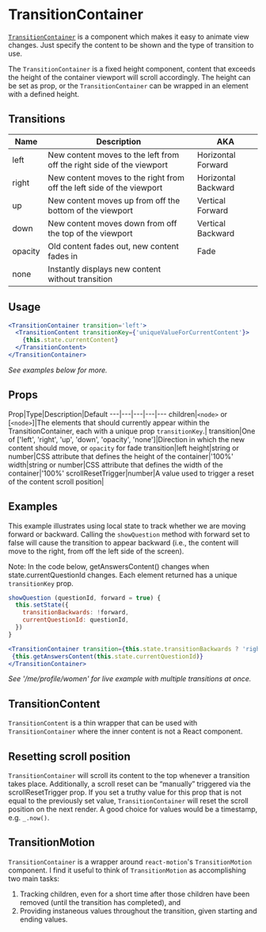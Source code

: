 # TransitionContainer

[`TransitionContainer`](/src/components/TransitionContainer/index.js) is a component which makes it easy to animate view changes. Just specify the content to be shown and the type of  transition to use.

The `TransitionContainer` is a fixed height component, content that exceeds the height of the container viewport will scroll accordingly. The height can be set as prop, or the `TransitionContainer` can be wrapped in an element with a defined height.

## Transitions

Name|Description|AKA
---|---|---
left|New content moves to the left from off the right side of the viewport|Horizontal Forward
right|New content moves to the right from off the left side of the viewport|Horizontal Backward
up|New content moves up from off the bottom of the viewport|Vertical Forward
down|New content moves down from off the top of the viewport|Vertical Backward
opacity|Old content fades out, new content fades in|Fade
none|Instantly displays new content without transition|

## Usage

```jsx
<TransitionContainer transition='left'>
  <TransitionContent transitionKey={'uniqueValueForCurrentContent'}>
    {this.state.currentContent}
  </TransitionContent>
</TransitionContainer>
```

*See examples below for more.*

## Props

Prop|Type|Description|Default
---|---|---|---|---
children|`<node>` or [`<node>`]|The elements that should currently appear within the TransitionContainer, each with a unique prop `transitionKey`.|
transition|One of ['left', 'right', 'up', 'down', 'opacity', 'none']|Direction in which the new content should move, or `opacity` for fade transition|left
height|string or number|CSS attribute that defines the height of the container|'100%'
width|string or number|CSS attribute that defines the width of the container|'100%'
scrollResetTrigger|number|A value used to trigger a reset of the content scroll position|

## Examples

This example illustrates using local state to track whether we are moving forward or backward. Calling the `showQuestion` method with forward set to false will cause the transition to appear backward (i.e., the content will move to the right, from off the left side of the screen).

Note: In the code below, getAnswersContent() changes when state.currentQuestionId changes. Each element returned has a unique `transitionKey` prop.

```jsx
showQuestion (questionId, forward = true) {
  this.setState({
    transitionBackwards: !forward,
    currentQuestionId: questionId,
  })
}

<TransitionContainer transition={this.state.transitionBackwards ? 'right' : 'left'}>
 {this.getAnswersContent(this.state.currentQuestionId)}
</TransitionContainer>
```

*See '/me/profile/women' for live example with multiple transitions at once.*

## TransitionContent

`TransitionContent` is a thin wrapper that can be used with `TransitionContainer` where the inner content is not a React component.

## Resetting scroll position

`TransitionContainer` will scroll its content to the top whenever a transition takes place. Additionally, a scroll reset can be “manually” triggered via the scrollResetTrigger prop. If you set a truthy value for this prop that is not equal to the previously set value, `TransitionContainer` will reset the scroll position on the next render. A good choice for values would be a timestamp, e.g. `_.now()`.

## TransitionMotion

`TransitionContainer` is a wrapper around `react-motion`'s `TransitionMotion` component. I find it useful to think of `TransitionMotion` as accomplishing two main tasks:

1. Tracking children, even for a short time after those children have been removed (until the transition has completed), and
1. Providing instaneous values throughout the transition, given starting and ending values.
